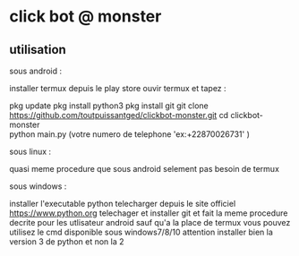 # click bot @ monster #

## utilisation

sous android :

installer termux depuis le play store 
ouvir termux et tapez :

pkg update 
pkg install python3
pkg install git
git clone https://github.com/toutpuissantged/clickbot-monster.git
cd clickbot-monster\
python main.py (votre numero de telephone 'ex:+22870026731' )

sous linux :

quasi meme procedure que sous android selement pas besoin de termux 

sous windows :

installer l'executable python telecharger depuis le site officiel https://www.python.org
telechager et installer git 
et fait la meme procedure decrite pour les utlisateur android sauf qu'a la place de termux vous pouvez utilisez le cmd disponible sous windows7/8/10
attention installer bien la version 3 de python et non la 2